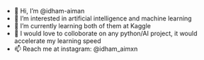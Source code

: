 - 👋 Hi, I’m @idham-aiman
- 👀 I’m interested in artificial intelligence and machine learning
- 🌱 I’m currently learning both of them at Kaggle
- 💞️ I would love to colloborate on any python/AI project,  it would accelerate my learning speed
- 📫 Reach me at instagram: @idham_aimxn

<!---
idham-aiman/idham-aiman is a ✨ special ✨ repository because its `README.md` (this file) appears on your GitHub profile.
You can click the Preview link to take a look at your changes.
--->
